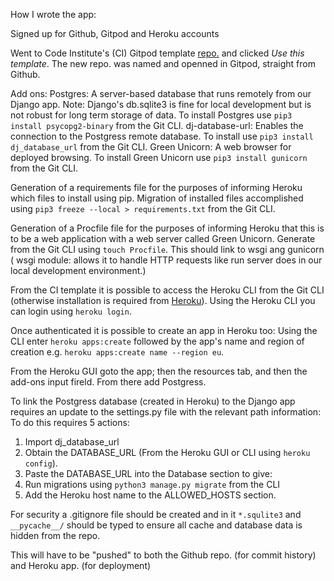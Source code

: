 How I wrote the app:

Signed up for Github, Gitpod and Heroku accounts

Went to Code Institute's (CI) Gitpod template [repo.](https://github.com/Code-Institute-Org/gitpod-full-template) and clicked *Use this template*. The new repo. was named and openned in Gitpod, straight from Github.

Add ons:
Postgres: A server-based database that runs remotely from our Django app. Note: Django's db.sqlite3 is fine for local development but is not robust for long term storage of data. To install Postgres use `pip3 install psycopg2-binary` from the Git CLI.
dj-database-url: Enables the connection to the Postgress remote database. To install use `pip3 install dj_database_url` from the Git CLI.
Green Unicorn: A web browser for deployed browsing. To install Green Unicorn use `pip3 install gunicorn` from the Git CLI.

Generation of a requirements file for the purposes of informing Heroku which files to install using pip. Migration of installed files accomplished using `pip3 freeze --local > requirements.txt` from the Git CLI.

Generation of a Procfile file for the purposes of informing Heroku that this is to be a web application with a web server called Green Unicorn.
Generate from the Git CLI using `touch Procfile`. This should link to wsgi ang gunicorn
( wsgi module: allows it to handle HTTP requests like run server does in our local development environment.)

From the CI template it is possible to access the Heroku CLI from the Git CLI (otherwise installation is required from [Heroku]( https://devcenter.heroku.com/articles/heroku-cli)). Using the Heroku CLI you can login using `heroku login`. 

Once authenticated it is possible to create an app in Heroku too:
Using the CLI enter `heroku apps:create` followed by the app's name and region of creation e.g. `heroku apps:create name --region eu`. 

From the Heroku GUI goto the app; then the resources tab, and then the add-ons input fireld. From there add Postgress. 

To link the Postgress database (created in Heroku) to the Django app requires an update to the settings.py file with the relevant path information:
To do this requires 5 actions: 
1) Import dj_database_url
2) Obtain the DATABASE_URL (From the Heroku GUI or CLI using `heroku config`).
3) Paste the DATABASE_URL into the Database section to give: 
4) Run migrations using `python3 manage.py migrate` from the CLI
5) Add the Heroku host name to the ALLOWED_HOSTS section.


For security a .gitignore file should be created and in it `*.squlite3` and `__pycache__/` should be typed to ensure all cache and database data is hidden from the repo. 


This will have to be "pushed" to both the Github repo. (for commit history) and Heroku app. (for deployment)  



